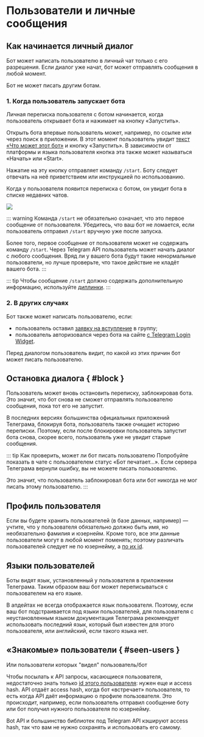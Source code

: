 # Пользователи и личные сообщения

## Как начинается личный диалог

Бот может написать пользователю в личный чат только с его разрешения. Если диалог
уже начат, бот может отправлять сообщения в любой момент.

Бот не может писать другим ботам.

### 1. Когда пользователь запускает бота

Личная переписка пользователя с ботом начинается, когда пользователь открывает бота и нажимает на кнопку «Запустить».

Открыть бота впервые пользователь может, например, по ссылке или через поиск в приложении.
В этот момент пользователь увидит [текст «Что может этот бот»](../dev/botfather#customization) и кнопку «Запустить».
В зависимости от платформы и языка пользователя кнопка эта также может называться «Начать» или «Start».

Нажатие на эту кнопку отправляет команду `/start`.
Боту следует отвечать на неё приветствием или инструкцией по использованию.

Когда у пользователя появится переписка с ботом, он увидит бота в списке недавних чатов.

![](/pictures/ru/start.gif)

::: warning
Команда `/start` не обязательно означает, что это первое сообщение от пользователя. Убедитесь, что ваш бот
не ломается, если пользователь отправил `/start` вручную уже после запуска.

Более того, первое сообщение от пользователя может не содержать команду `/start`. Через Telegram API пользователь
может начать диалог с любого сообщения. Вряд ли у вашего бота будут такие ненормальные пользователи,
но лучше проверьте, что такое действие не кладёт вашего бота.
:::

::: tip
Чтобы сообщение `/start` должно содержать дополнительную информацию, используйте [диплинки](../interaction/links).
:::

### 2. В других случаях

Бот также может написать пользователю, если:

- пользователь оставил [заявку на вступление](../interaction/join-requests) в группу;
- пользователь авторизовался через бота на сайте [с Telegram Login Widget](../interaction/login-widget).

Перед диалогом пользователь видит, по какой из этих причин бот может писать пользователю.

## Остановка диалога { #block }

Пользователь может вновь остановить переписку, заблокировав бота. Это значит, что бот снова не сможет отправлять
пользователю сообщения, пока тот его не запустит.

В последних версиях большинства официальных приложений Телеграма, блокируя бота, пользователь также очищает историю
переписки. Поэтому, если после блокировки пользователь запустит бота снова, скорее всего, пользователь уже не увидит
старые сообщения.

::: tip Как проверить, может ли бот писать пользователю
Попробуйте показать в чате с пользователем статус «Бот печатает...». Если сервера Телеграма вернули ошибку, вы не можете
писать пользователю.

Это значит, что пользователь заблокировал бота или бот никогда не мог писать этому пользователю.
:::

## Профиль пользователя

Если вы будете хранить пользователей (в базе данных, например) — учтите, что у пользователя обязательно должно быть имя,
но необязательно фамилия и юзернейм. Кроме того, все эти данные пользователи могут в любой момент поменять; поэтому
различать пользователей следует не по юзернейму, а [по их id](../chats/id).

## Языки пользователей

Боты видят язык, установленный у пользователя в приложении Телеграма. Таким образом ваш бот
может переписываться с пользователем на его языке.

В апдейтах не всегда отображается язык пользователя. Поэтому, если ваш бот подстраивается под языки пользователей,
для пользователя с неустановленным языком документация Телеграма рекомендует использовать последний язык, который был
известен для этого пользователя, или английский, если такого языка нет.

## «Знакомые» пользователи { #seen-users }

Или пользователи которых "видел" пользователь/бот

Чтобы посылать к API запросы, касающиеся пользователя, недостаточно знать только [id этого пользователя](./id): нужен
еще и access
hash. API отдаёт access hash, когда бот «встречает» пользователя, то есть когда API даёт информацию о профиле
пользователя. Это происходит, например, если пользователь отправил сообщение боту или бот получил
нужного пользователя по юзернейму.

Bot API и большинство библиотек под Telegram API кэшируют access hash, так что вам не нужно сохранять и использовать его
самому.
